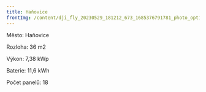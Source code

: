 ```yaml
---
title: Haňovice
frontImg: /content/dji_fly_20230529_181212_673_1685376791781_photo_optimized.jpeg
---
```

Město: Haňovice

Rozloha: 36 m2

Výkon: 7,38 kWp

Baterie: 11,6 kWh

Počet panelů: 18